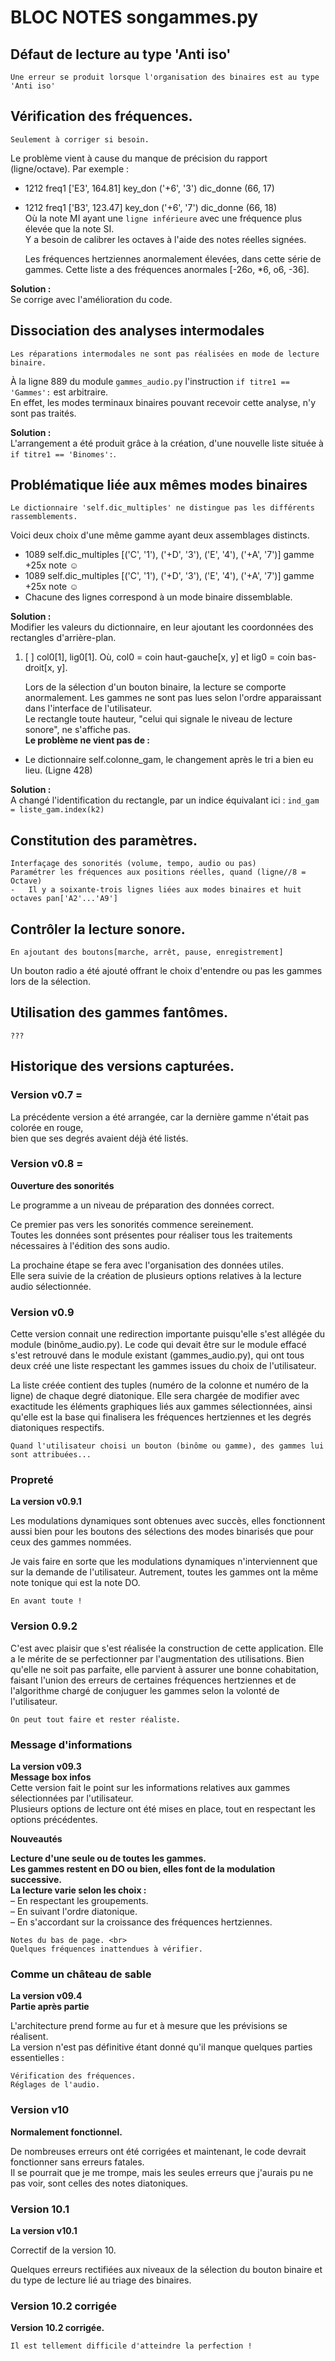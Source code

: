 # BLOC NOTES songammes.py


## Défaut de lecture au type 'Anti iso'
    Une erreur se produit lorsque l'organisation des binaires est au type 'Anti iso'
## Vérification des fréquences.
    Seulement à corriger si besoin.
Le problème vient à cause du manque de précision du rapport (ligne/octave). Par exemple : <br>
* 1212 freq1 ['E3', 164.81] key_don ('+6', '3') dic_donne (66, 17)
* 1212 freq1 ['B3', 123.47] key_don ('+6', '7') dic_donne (66, 18) <br>
Où la note MI ayant une `ligne inférieure` avec une fréquence plus élevée que la note SI. <br>
Y a besoin de calibrer les octaves à l'aide des notes réelles signées.


    Les fréquences hertziennes anormalement élevées, dans cette série de gammes.
Cette liste a des fréquences anormales [-26o, *6, o6, -36].

**Solution :** <br>
Se corrige avec l'amélioration du code.

## Dissociation des analyses intermodales
    Les réparations intermodales ne sont pas réalisées en mode de lecture binaire.
À la ligne 889 du module `gammes_audio.py` l'instruction `if titre1 == 'Gammes':` est arbitraire. <br>
En effet, les modes terminaux binaires pouvant recevoir cette analyse, n'y sont pas traités.

**Solution :** <br>
L'arrangement a été produit grâce à la création, d'une nouvelle liste située à `if titre1 == 'Binomes':`.


## Problématique liée aux mêmes modes binaires
    Le dictionnaire 'self.dic_multiples' ne distingue pas les différents rassemblements.
Voici deux choix d'une même gamme ayant deux assemblages distincts.
* 1089 self.dic_multiples [('C', '1'), ('+D', '3'), ('E', '4'), ('+A', '7')] gamme +25x note ☺
* 1089 self.dic_multiples [('C', '1'), ('+D', '3'), ('E', '4'), ('+A', '7')] gamme +25x note ☺
* Chacune des lignes correspond à un mode binaire dissemblable.<br>

**Solution :** <br>
Modifier les valeurs du dictionnaire, en leur ajoutant les coordonnées des rectangles d'arrière-plan. <br>
1. [ ] col0[1], lig0[1]. Où, col0 = coin haut-gauche[x, y] et lig0 = coin bas-droit[x, y].


    Lors de la sélection d'un bouton binaire, la lecture se comporte anormalement.
Les gammes ne sont pas lues selon l'ordre apparaissant dans l'interface de l'utilisateur. <br>
Le rectangle toute hauteur, "celui qui signale le niveau de lecture sonore", ne s'affiche pas. <br>
**Le problème ne vient pas de :**
* Le dictionnaire self.colonne_gam, le changement après le tri a bien eu lieu. (Ligne 428) <br>

**Solution :** <br>
A changé l'identification du rectangle, par un indice équivalant ici : `ind_gam = liste_gam.index(k2)` <br>


## Constitution des paramètres.
    Interfaçage des sonorités (volume, tempo, audio ou pas)
    Paramétrer les fréquences aux positions réelles, quand (ligne//8 = Octave)
    -   Il y a soixante-trois lignes liées aux modes binaires et huit octaves pan['A2'...'A9']

## Contrôler la lecture sonore.
    En ajoutant des boutons[marche, arrêt, pause, enregistrement]
Un bouton radio a été ajouté offrant le choix d'entendre ou pas les gammes lors de la sélection.

## Utilisation des gammes fantômes.
    ???
## Historique des versions capturées.
### Version v0.7 = 
La précédente version a été arrangée, car la dernière gamme n'était pas colorée en rouge, <br>
bien que ses degrés avaient déjà été listés. <br>
### Version v0.8 =
**Ouverture des sonorités** <br>

Le programme a un niveau de préparation des données correct. <br>

Ce premier pas vers les sonorités commence sereinement. <br>
Toutes les données sont présentes pour réaliser tous les traitements nécessaires à l'édition des sons audio. <br>

La prochaine étape se fera avec l'organisation des données utiles. <br>
Elle sera suivie de la création de plusieurs options relatives à la lecture audio sélectionnée. <br>
### Version v0.9
Cette version connait une redirection importante puisqu'elle s'est allégée du module (binôme_audio.py). Le code qui devait être sur le module effacé s'est retrouvé dans le module existant (gammes_audio.py), qui ont tous deux créé une liste respectant les gammes issues du choix de l'utilisateur.

La liste créée contient des tuples (numéro de la colonne et numéro de la ligne) de chaque degré diatonique. Elle sera chargée de modifier avec exactitude les éléments graphiques liés aux gammes sélectionnées, ainsi qu'elle est la base qui finalisera les fréquences hertziennes et les degrés diatoniques respectifs.

    Quand l'utilisateur choisi un bouton (binôme ou gamme), des gammes lui sont attribuées...
### Propreté
**La version v0.9.1**

Les modulations dynamiques sont obtenues avec succès, elles fonctionnent aussi bien pour les boutons des sélections des modes binarisés que pour ceux des gammes nommées.

Je vais faire en sorte que les modulations dynamiques n'interviennent que sur la demande de l'utilisateur. Autrement, toutes les gammes ont la même note tonique qui est la note DO.

    En avant toute !
### Version 0.9.2
C'est avec plaisir que s'est réalisée la construction de cette application. Elle a le mérite de se perfectionner par l'augmentation des utilisations. Bien qu'elle ne soit pas parfaite, elle parvient à assurer une bonne cohabitation, faisant l'union des erreurs de certaines fréquences hertziennes et de l'algorithme chargé de conjuguer les gammes selon la volonté de l'utilisateur.

    On peut tout faire et rester réaliste.
### Message d'informations
**La version v09.3** <br>
**Message box infos** <br>
Cette version fait le point sur les informations relatives aux gammes sélectionnées par l'utilisateur. <br>
Plusieurs options de lecture ont été mises en place, tout en respectant les options précédentes. <br>

**Nouveautés**

**Lecture d'une seule ou de toutes les gammes.** <br>
**Les gammes restent en DO ou bien, elles font de la modulation successive.** <br>
**La lecture varie selon les choix :** <br>
– En respectant les groupements. <br>
– En suivant l'ordre diatonique. <br>
– En s'accordant sur la croissance des fréquences hertziennes. <br>

    Notes du bas de page. <br>
    Quelques fréquences inattendues à vérifier.
### Comme un château de sable
**La version v09.4** <br>
**Partie après partie**

L'architecture prend forme au fur et à mesure que les prévisions se réalisent. <br>
La version n'est pas définitive étant donné qu'il manque quelques parties essentielles : <br>

    Vérification des fréquences.
    Réglages de l'audio.
### Version v10
**Normalement fonctionnel.**

De nombreuses erreurs ont été corrigées et maintenant, le code devrait fonctionner sans erreurs fatales. <br>
Il se pourrait que je me trompe, mais les seules erreurs que j'aurais pu ne pas voir, sont celles des notes diatoniques.
### Version 10.1
**La version v10.1** <br>

Correctif de la version 10.

Quelques erreurs rectifiées aux niveaux de la sélection du bouton binaire et du type de lecture lié au triage des binaires.
### Version 10.2 corrigée
**Version 10.2 corrigée.**

    Il est tellement difficile d'atteindre la perfection !
